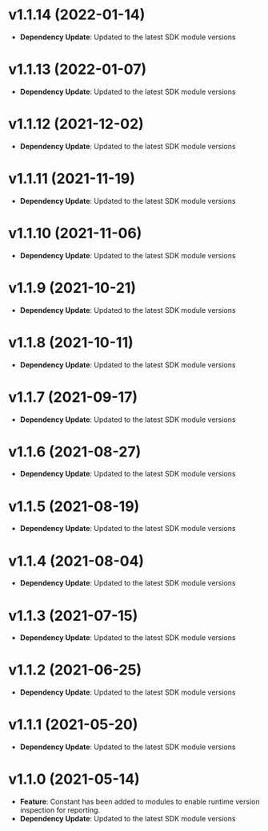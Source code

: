 # v1.1.14 (2022-01-14)

* **Dependency Update**: Updated to the latest SDK module versions

# v1.1.13 (2022-01-07)

* **Dependency Update**: Updated to the latest SDK module versions

# v1.1.12 (2021-12-02)

* **Dependency Update**: Updated to the latest SDK module versions

# v1.1.11 (2021-11-19)

* **Dependency Update**: Updated to the latest SDK module versions

# v1.1.10 (2021-11-06)

* **Dependency Update**: Updated to the latest SDK module versions

# v1.1.9 (2021-10-21)

* **Dependency Update**: Updated to the latest SDK module versions

# v1.1.8 (2021-10-11)

* **Dependency Update**: Updated to the latest SDK module versions

# v1.1.7 (2021-09-17)

* **Dependency Update**: Updated to the latest SDK module versions

# v1.1.6 (2021-08-27)

* **Dependency Update**: Updated to the latest SDK module versions

# v1.1.5 (2021-08-19)

* **Dependency Update**: Updated to the latest SDK module versions

# v1.1.4 (2021-08-04)

* **Dependency Update**: Updated to the latest SDK module versions

# v1.1.3 (2021-07-15)

* **Dependency Update**: Updated to the latest SDK module versions

# v1.1.2 (2021-06-25)

* **Dependency Update**: Updated to the latest SDK module versions

# v1.1.1 (2021-05-20)

* **Dependency Update**: Updated to the latest SDK module versions

# v1.1.0 (2021-05-14)

* **Feature**: Constant has been added to modules to enable runtime version inspection for reporting.
* **Dependency Update**: Updated to the latest SDK module versions

